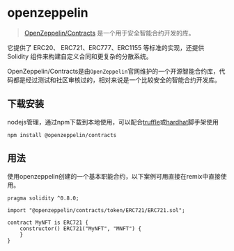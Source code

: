 # openzeppelin

> [OpenZeppelin/Contracts](https://docs.openzeppelin.com/) 是一个用于安全智能合约开发的库。

它提供了 ERC20、 ERC721、ERC777、ERC1155 等标准的实现，还提供 Solidity 组件来构建自定义合同和更复杂的分散系统。

OpenZeppelin/Contracts是由`OpenZeppelin`官网维护的一个开源智能合约库，代码都是经过测试和社区审核过的，相对来说是一个比较安全的智能合约开发库。

## 下载安装
nodejs管理，通过npm下载到本地使用，可以配合[truffle](https://trufflesuite.com/)或[hardhat](https://hardhat.org/)脚手架使用
```
npm install @openzeppelin/contracts
```

## 用法
使用openzeppelin创建的一个基本职能合约，以下案例可用直接在remix中直接使用。
```solidity
pragma solidity ^0.8.0;

import "@openzeppelin/contracts/token/ERC721/ERC721.sol";

contract MyNFT is ERC721 {
    constructor() ERC721("MyNFT", "MNFT") {
    }
}
```